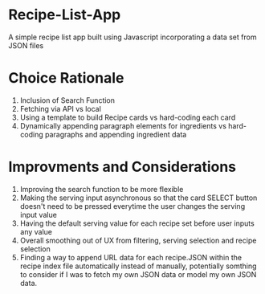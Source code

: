 # Recipe-List-App
A simple recipe list app built using Javascript incorporating a data set from JSON files

# Choice Rationale

1. Inclusion of Search Function
2. Fetching via API vs local
3. Using a template to build Recipe cards vs hard-coding each card
4. Dynamically appending paragraph elements for ingredients vs hard-coding paragraphs and appending ingredient data

# Improvments and Considerations

1. Improving the search function to be more flexible
2. Making the serving input asynchronous so that the card SELECT button doesn't need to be pressed everytime the user changes the serving input value
3. Having the default serving value for each recipe set before user inputs any value
4. Overall smoothing out of UX from filtering, serving selection and recipe selection
5. Finding a way to append URL data for each recipe.JSON within the recipe index file automatically instead of manually, potentially somthing to consider if I was to fetch my own JSON data or model my own JSON data.
